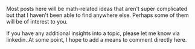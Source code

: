 Most posts here will be math-related ideas that aren't super complicated but that I haven't been able to find anywhere else. Perhaps some of them will be of interest to you. 

If you have any additional insights into a topic, please let me know via linkedin. At some point, I hope to add a means to comment directly here.
